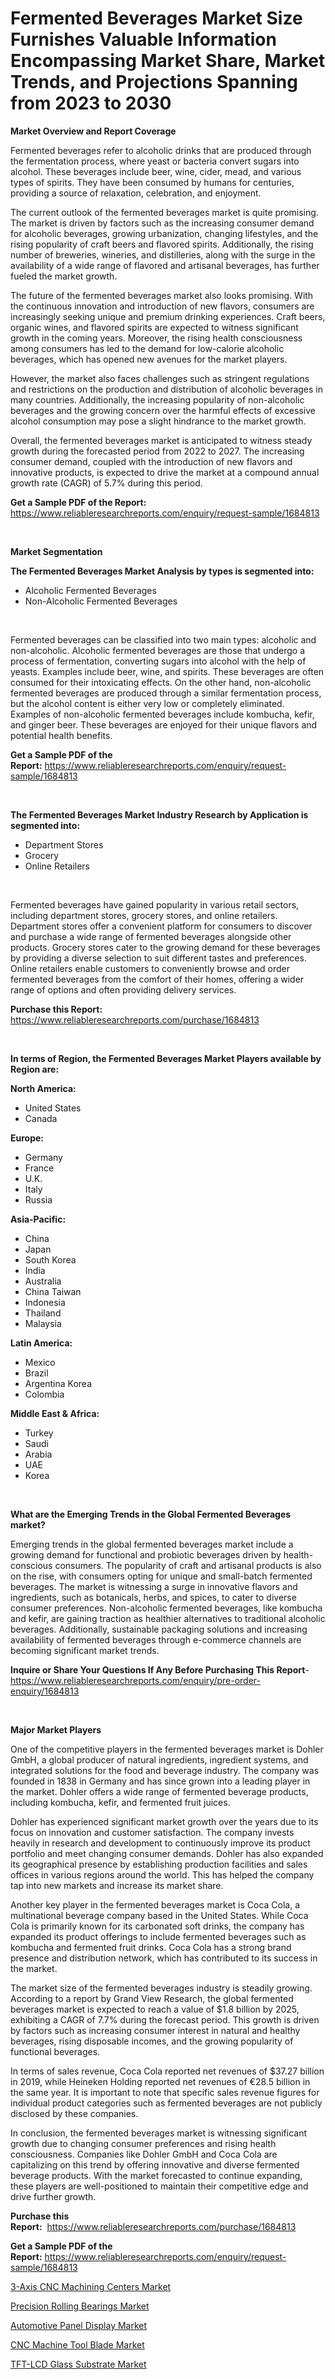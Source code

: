 <p><h1>Fermented Beverages Market Size Furnishes Valuable Information Encompassing Market Share, Market Trends, and Projections Spanning from 2023 to 2030</h1></p><p><strong>Market Overview and Report Coverage</strong></p>
<p><p>Fermented beverages refer to alcoholic drinks that are produced through the fermentation process, where yeast or bacteria convert sugars into alcohol. These beverages include beer, wine, cider, mead, and various types of spirits. They have been consumed by humans for centuries, providing a source of relaxation, celebration, and enjoyment.</p><p>The current outlook of the fermented beverages market is quite promising. The market is driven by factors such as the increasing consumer demand for alcoholic beverages, growing urbanization, changing lifestyles, and the rising popularity of craft beers and flavored spirits. Additionally, the rising number of breweries, wineries, and distilleries, along with the surge in the availability of a wide range of flavored and artisanal beverages, has further fueled the market growth.</p><p>The future of the fermented beverages market also looks promising. With the continuous innovation and introduction of new flavors, consumers are increasingly seeking unique and premium drinking experiences. Craft beers, organic wines, and flavored spirits are expected to witness significant growth in the coming years. Moreover, the rising health consciousness among consumers has led to the demand for low-calorie alcoholic beverages, which has opened new avenues for the market players.</p><p>However, the market also faces challenges such as stringent regulations and restrictions on the production and distribution of alcoholic beverages in many countries. Additionally, the increasing popularity of non-alcoholic beverages and the growing concern over the harmful effects of excessive alcohol consumption may pose a slight hindrance to the market growth.</p><p>Overall, the fermented beverages market is anticipated to witness steady growth during the forecasted period from 2022 to 2027. The increasing consumer demand, coupled with the introduction of new flavors and innovative products, is expected to drive the market at a compound annual growth rate (CAGR) of 5.7% during this period.</p></p>
<p><strong>Get a Sample PDF of the Report:</strong> <a href="https://www.reliableresearchreports.com/enquiry/request-sample/1684813">https://www.reliableresearchreports.com/enquiry/request-sample/1684813</a></p>
<p>&nbsp;</p>
<p><strong>Market Segmentation</strong></p>
<p><strong>The Fermented Beverages Market Analysis by types is segmented into:</strong></p>
<p><ul><li>Alcoholic Fermented Beverages</li><li>Non-Alcoholic Fermented Beverages</li></ul></p>
<p>&nbsp;</p>
<p><p>Fermented beverages can be classified into two main types: alcoholic and non-alcoholic. Alcoholic fermented beverages are those that undergo a process of fermentation, converting sugars into alcohol with the help of yeasts. Examples include beer, wine, and spirits. These beverages are often consumed for their intoxicating effects. On the other hand, non-alcoholic fermented beverages are produced through a similar fermentation process, but the alcohol content is either very low or completely eliminated. Examples of non-alcoholic fermented beverages include kombucha, kefir, and ginger beer. These beverages are enjoyed for their unique flavors and potential health benefits.</p></p>
<p><strong>Get a Sample PDF of the Report:</strong>&nbsp;<a href="https://www.reliableresearchreports.com/enquiry/request-sample/1684813">https://www.reliableresearchreports.com/enquiry/request-sample/1684813</a></p>
<p>&nbsp;</p>
<p><strong>The Fermented Beverages Market Industry Research by Application is segmented into:</strong></p>
<p><ul><li>Department Stores</li><li>Grocery</li><li>Online Retailers</li></ul></p>
<p>&nbsp;</p>
<p><p>Fermented beverages have gained popularity in various retail sectors, including department stores, grocery stores, and online retailers. Department stores offer a convenient platform for consumers to discover and purchase a wide range of fermented beverages alongside other products. Grocery stores cater to the growing demand for these beverages by providing a diverse selection to suit different tastes and preferences. Online retailers enable customers to conveniently browse and order fermented beverages from the comfort of their homes, offering a wider range of options and often providing delivery services.</p></p>
<p><strong>Purchase this Report:</strong>&nbsp; <a href="https://www.reliableresearchreports.com/purchase/1684813">https://www.reliableresearchreports.com/purchase/1684813</a></p>
<p>&nbsp;</p>
<p><strong>In terms of Region, the Fermented Beverages Market Players available by Region are:</strong></p>
<p>
    <p> <strong> North America: </strong>
        <ul>
            <li>United States</li>
            <li>Canada</li>
        </ul>
        </p> 
    <p> <strong> Europe: </strong>
        <ul>
            <li>Germany</li>
            <li>France</li>
            <li>U.K.</li>
            <li>Italy</li>
            <li>Russia</li>
        </ul>
        </p> 
    <p> <strong> Asia-Pacific: </strong>
        <ul>
            <li>China</li>
            <li>Japan</li>
            <li>South Korea</li>
            <li>India</li>
            <li>Australia</li>
            <li>China Taiwan</li>
            <li>Indonesia</li>
            <li>Thailand</li>
            <li>Malaysia</li>
        </ul>
        </p> 
    <p> <strong> Latin America: </strong>
        <ul>
            <li>Mexico</li>
            <li>Brazil</li>
            <li>Argentina Korea</li>
            <li>Colombia</li>
        </ul>
        </p> 
    <p> <strong> Middle East & Africa: </strong>
        <ul>
            <li>Turkey</li>
            <li>Saudi</li>
            <li>Arabia</li>
            <li>UAE</li>
            <li>Korea</li>
        </ul>
    </p>
    </p>
<p>&nbsp;</p>
<p><strong>What are the Emerging Trends in the Global Fermented Beverages market?</strong></p>
<p><p>Emerging trends in the global fermented beverages market include a growing demand for functional and probiotic beverages driven by health-conscious consumers. The popularity of craft and artisanal products is also on the rise, with consumers opting for unique and small-batch fermented beverages. The market is witnessing a surge in innovative flavors and ingredients, such as botanicals, herbs, and spices, to cater to diverse consumer preferences. Non-alcoholic fermented beverages, like kombucha and kefir, are gaining traction as healthier alternatives to traditional alcoholic beverages. Additionally, sustainable packaging solutions and increasing availability of fermented beverages through e-commerce channels are becoming significant market trends.</p></p>
<p><strong>Inquire or Share Your Questions If Any Before Purchasing This Report</strong>- <a href="https://www.reliableresearchreports.com/enquiry/pre-order-enquiry/1684813">https://www.reliableresearchreports.com/enquiry/pre-order-enquiry/1684813</a></p>
<p>&nbsp;</p>
<p><strong>Major Market Players</strong></p>
<p><p>One of the competitive players in the fermented beverages market is Dohler GmbH, a global producer of natural ingredients, ingredient systems, and integrated solutions for the food and beverage industry. The company was founded in 1838 in Germany and has since grown into a leading player in the market. Dohler offers a wide range of fermented beverage products, including kombucha, kefir, and fermented fruit juices. </p><p>Dohler has experienced significant market growth over the years due to its focus on innovation and customer satisfaction. The company invests heavily in research and development to continuously improve its product portfolio and meet changing consumer demands. Dohler has also expanded its geographical presence by establishing production facilities and sales offices in various regions around the world. This has helped the company tap into new markets and increase its market share.</p><p>Another key player in the fermented beverages market is Coca Cola, a multinational beverage company based in the United States. While Coca Cola is primarily known for its carbonated soft drinks, the company has expanded its product offerings to include fermented beverages such as kombucha and fermented fruit drinks. Coca Cola has a strong brand presence and distribution network, which has contributed to its success in the market.</p><p>The market size of the fermented beverages industry is steadily growing. According to a report by Grand View Research, the global fermented beverages market is expected to reach a value of $1.8 billion by 2025, exhibiting a CAGR of 7.7% during the forecast period. This growth is driven by factors such as increasing consumer interest in natural and healthy beverages, rising disposable incomes, and the growing popularity of functional beverages.</p><p>In terms of sales revenue, Coca Cola reported net revenues of $37.27 billion in 2019, while Heineken Holding reported net revenues of €28.5 billion in the same year. It is important to note that specific sales revenue figures for individual product categories such as fermented beverages are not publicly disclosed by these companies.</p><p>In conclusion, the fermented beverages market is witnessing significant growth due to changing consumer preferences and rising health consciousness. Companies like Dohler GmbH and Coca Cola are capitalizing on this trend by offering innovative and diverse fermented beverage products. With the market forecasted to continue expanding, these players are well-positioned to maintain their competitive edge and drive further growth.</p></p>
<p><strong>Purchase this Report:</strong>&nbsp;&nbsp;<a href="https://www.reliableresearchreports.com/purchase/1684813">https://www.reliableresearchreports.com/purchase/1684813</a></p>
<p></p>
<p><strong>Get a Sample PDF of the Report:</strong>&nbsp;<a href="https://www.reliableresearchreports.com/enquiry/request-sample/1684813">https://www.reliableresearchreports.com/enquiry/request-sample/1684813</a></p>
<p><p><a href="https://github.com/NorbertYates/Market-Research-Report-List-2/blob/main/3-axis-cnc-machining-centers-market.md">3-Axis CNC Machining Centers Market</a></p><p><a href="https://www.linkedin.com/pulse/precision-rolling-bearings-market-size-share/">Precision Rolling Bearings Market</a></p><p><a href="https://medium.com/@sanjoy753352/automotive-panel-display-market-outlook-industry-overview-and-forecast-2023-to-2030-5adbca7ecbcc">Automotive Panel Display Market</a></p><p><a href="https://www.linkedin.com/pulse/cnc-machine-tool-blade-market-research-report-unlocks/">CNC Machine Tool Blade Market</a></p><p><a href="https://medium.com/@nelljian7548/decoding-tft-lcd-glass-substrate-market-metrics-market-share-trends-and-growth-patterns-64c639c15529">TFT-LCD Glass Substrate Market</a></p></p>